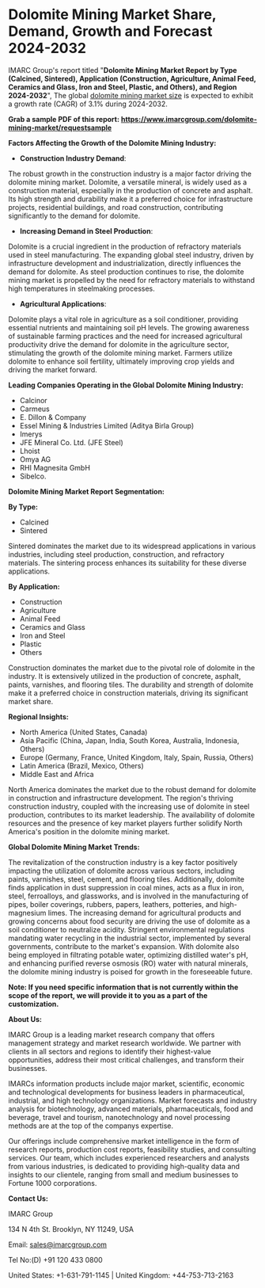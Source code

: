 ﻿# **Dolomite Mining Market Share, Demand, Growth and Forecast 2024-2032**
IMARC Group's report titled "**Dolomite Mining Market Report by Type (Calcined, Sintered), Application (Construction, Agriculture, Animal Feed, Ceramics and Glass, Iron and Steel, Plastic, and Others), and Region 2024-2032**", The global [dolomite mining market size](https://www.imarcgroup.com/dolomite-mining-market) is expected to exhibit a growth rate (CAGR) of 3.1% during 2024-2032.

**Grab a sample PDF of this report: <https://www.imarcgroup.com/dolomite-mining-market/requestsample>**

**Factors Affecting the Growth of the Dolomite Mining Industry:**

- **Construction Industry Demand**:

The robust growth in the construction industry is a major factor driving the dolomite mining market. Dolomite, a versatile mineral, is widely used as a construction material, especially in the production of concrete and asphalt. Its high strength and durability make it a preferred choice for infrastructure projects, residential buildings, and road construction, contributing significantly to the demand for dolomite.

- **Increasing Demand in Steel Production**:

Dolomite is a crucial ingredient in the production of refractory materials used in steel manufacturing. The expanding global steel industry, driven by infrastructure development and industrialization, directly influences the demand for dolomite. As steel production continues to rise, the dolomite mining market is propelled by the need for refractory materials to withstand high temperatures in steelmaking processes.

- **Agricultural Applications**:

Dolomite plays a vital role in agriculture as a soil conditioner, providing essential nutrients and maintaining soil pH levels. The growing awareness of sustainable farming practices and the need for increased agricultural productivity drive the demand for dolomite in the agriculture sector, stimulating the growth of the dolomite mining market. Farmers utilize dolomite to enhance soil fertility, ultimately improving crop yields and driving the market forward.

**Leading Companies Operating in the Global Dolomite Mining Industry:**

- Calcinor
- Carmeus
- E. Dillon & Company
- Essel Mining & Industries Limited (Aditya Birla Group)
- Imerys
- JFE Mineral Co. Ltd. (JFE Steel)
- Lhoist
- Omya AG
- RHI Magnesita GmbH
- Sibelco.

**Dolomite Mining Market Report Segmentation:**

**By Type:**

- Calcined
- Sintered

Sintered dominates the market due to its widespread applications in various industries, including steel production, construction, and refractory materials. The sintering process enhances its suitability for these diverse applications.

**By Application:**

- Construction
- Agriculture
- Animal Feed
- Ceramics and Glass
- Iron and Steel
- Plastic
- Others

Construction dominates the market due to the pivotal role of dolomite in the industry. It is extensively utilized in the production of concrete, asphalt, paints, varnishes, and flooring tiles. The durability and strength of dolomite make it a preferred choice in construction materials, driving its significant market share.

**Regional Insights:**

- North America (United States, Canada)
- Asia Pacific (China, Japan, India, South Korea, Australia, Indonesia, Others)
- Europe (Germany, France, United Kingdom, Italy, Spain, Russia, Others)
- Latin America (Brazil, Mexico, Others)
- Middle East and Africa

North America dominates the market due to the robust demand for dolomite in construction and infrastructure development. The region's thriving construction industry, coupled with the increasing use of dolomite in steel production, contributes to its market leadership. The availability of dolomite resources and the presence of key market players further solidify North America's position in the dolomite mining market.

**Global Dolomite Mining Market Trends:**

The revitalization of the construction industry is a key factor positively impacting the utilization of dolomite across various sectors, including paints, varnishes, steel, cement, and flooring tiles. Additionally, dolomite finds application in dust suppression in coal mines, acts as a flux in iron, steel, ferroalloys, and glassworks, and is involved in the manufacturing of pipes, boiler coverings, rubbers, papers, leathers, potteries, and high-magnesium limes. The increasing demand for agricultural products and growing concerns about food security are driving the use of dolomite as a soil conditioner to neutralize acidity. Stringent environmental regulations mandating water recycling in the industrial sector, implemented by several governments, contribute to the market's expansion. With dolomite also being employed in filtrating potable water, optimizing distilled water's pH, and enhancing purified reverse osmosis (RO) water with natural minerals, the dolomite mining industry is poised for growth in the foreseeable future.

**Note: If you need specific information that is not currently within the scope of the report, we will provide it to you as a part of the customization.**

**About Us:**

IMARC Group is a leading market research company that offers management strategy and market research worldwide. We partner with clients in all sectors and regions to identify their highest-value opportunities, address their most critical challenges, and transform their businesses.

IMARCs information products include major market, scientific, economic and technological developments for business leaders in pharmaceutical, industrial, and high technology organizations. Market forecasts and industry analysis for biotechnology, advanced materials, pharmaceuticals, food and beverage, travel and tourism, nanotechnology and novel processing methods are at the top of the companys expertise.

Our offerings include comprehensive market intelligence in the form of research reports, production cost reports, feasibility studies, and consulting services. Our team, which includes experienced researchers and analysts from various industries, is dedicated to providing high-quality data and insights to our clientele, ranging from small and medium businesses to Fortune 1000 corporations.

**Contact Us:**

IMARC Group

134 N 4th St. Brooklyn, NY 11249, USA

Email: sales@imarcgroup.com

Tel No:(D) +91 120 433 0800

United States: +1-631-791-1145 | United Kingdom: +44-753-713-2163
